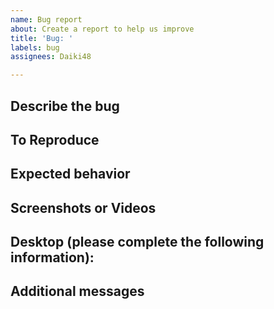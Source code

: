 ```yaml
---
name: Bug report
about: Create a report to help us improve
title: 'Bug: '
labels: bug
assignees: Daiki48

---
```


## Describe the bug
<!--
A clear and concise description of what the bug is.
-->

## To Reproduce
<!--
Steps to reproduce the behavior:
1. Go to '...'
2. Click on '....'
3. Scroll down to '....'
4. See error
-->

## Expected behavior
<!--
A clear and concise description of what you expected to happen.
-->

## Screenshots or Videos
<!--
If applicable, add screenshots or videos to help explain your problem.
-->

## Desktop (please complete the following information):
<!--
 - OS: [e.g. iOS]
 - Browser [e.g. chrome, safari]
 - Version [e.g. 22]
-->

## Additional messages
<!--
If you have any other message you would like to convey, please write it down.
-->
